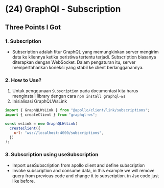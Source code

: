 # (24) GraphQl - Subscription

## Three Points I Got

### 1. Subscription
- Subscription adalah fitur GraphQL yang memungkinkan server mengirim data ke kliennya ketika peristiwa tertentu terjadi. Subscription biasanya diterapkan dengan WebSocket. Dalam pengaturan itu, server mempertahankan koneksi yang stabil ke client berlangganannya.

### 2. How to Use?

1. Untuk penggunaan `Subscription` pada documentasi kita harus menginstall library dengan cara `npm install graphql-ws`
2. Inisialisasi GraphQLWsLink

```js
import { GraphQLWsLink } from "@apollo/client/link/subscriptions";
import { createClient } from "graphql-ws";

const wsLink = new GraphQLWsLink(
  createClient({
    url: "ws://localhost:4000/subscriptions",
  })
);
```

### 3. Subscription using useSubscription
- Import useSubscription from apollo client and define subscription
- Invoke subscription and consume data, in this example we will remove query from previous code and change it to subscription. in Jsx code just like before.